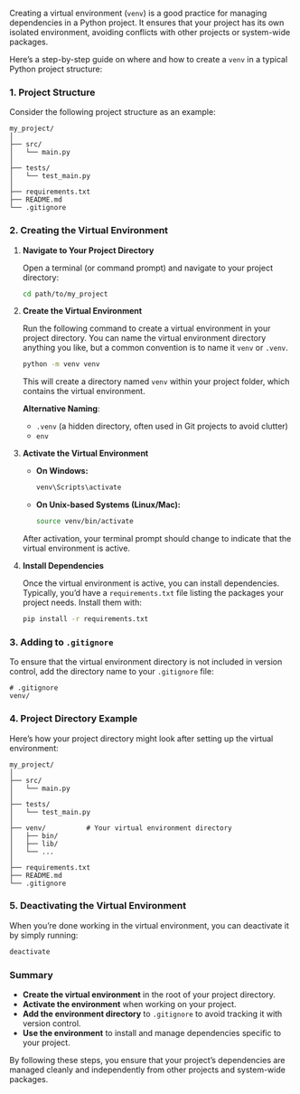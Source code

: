 Creating a virtual environment (`venv`) is a good practice for managing dependencies in a Python project. It ensures that your project has its own isolated environment, avoiding conflicts with other projects or system-wide packages.

Here’s a step-by-step guide on where and how to create a `venv` in a typical Python project structure:

### 1. Project Structure

Consider the following project structure as an example:

```
my_project/
│
├── src/
│   └── main.py
│
├── tests/
│   └── test_main.py
│
├── requirements.txt
├── README.md
└── .gitignore
```

### 2. Creating the Virtual Environment

1. **Navigate to Your Project Directory**

   Open a terminal (or command prompt) and navigate to your project directory:

   ```bash
   cd path/to/my_project
   ```

2. **Create the Virtual Environment**

   Run the following command to create a virtual environment in your project directory. You can name the virtual environment directory anything you like, but a common convention is to name it `venv` or `.venv`.

   ```bash
   python -m venv venv
   ```

   This will create a directory named `venv` within your project folder, which contains the virtual environment.

   **Alternative Naming**:
   - `.venv` (a hidden directory, often used in Git projects to avoid clutter)
   - `env`

3. **Activate the Virtual Environment**

   - **On Windows:**

     ```bash
     venv\Scripts\activate
     ```

   - **On Unix-based Systems (Linux/Mac):**

     ```bash
     source venv/bin/activate
     ```

   After activation, your terminal prompt should change to indicate that the virtual environment is active.

4. **Install Dependencies**

   Once the virtual environment is active, you can install dependencies. Typically, you’d have a `requirements.txt` file listing the packages your project needs. Install them with:

   ```bash
   pip install -r requirements.txt
   ```

### 3. Adding to `.gitignore`

To ensure that the virtual environment directory is not included in version control, add the directory name to your `.gitignore` file:

```
# .gitignore
venv/
```

### 4. Project Directory Example

Here’s how your project directory might look after setting up the virtual environment:

```
my_project/
│
├── src/
│   └── main.py
│
├── tests/
│   └── test_main.py
│
├── venv/          # Your virtual environment directory
│   ├── bin/
│   ├── lib/
│   └── ...
│
├── requirements.txt
├── README.md
└── .gitignore
```

### 5. Deactivating the Virtual Environment

When you’re done working in the virtual environment, you can deactivate it by simply running:

```bash
deactivate
```

### Summary

- **Create the virtual environment** in the root of your project directory.
- **Activate the environment** when working on your project.
- **Add the environment directory** to `.gitignore` to avoid tracking it with version control.
- **Use the environment** to install and manage dependencies specific to your project.

By following these steps, you ensure that your project’s dependencies are managed cleanly and independently from other projects and system-wide packages.
